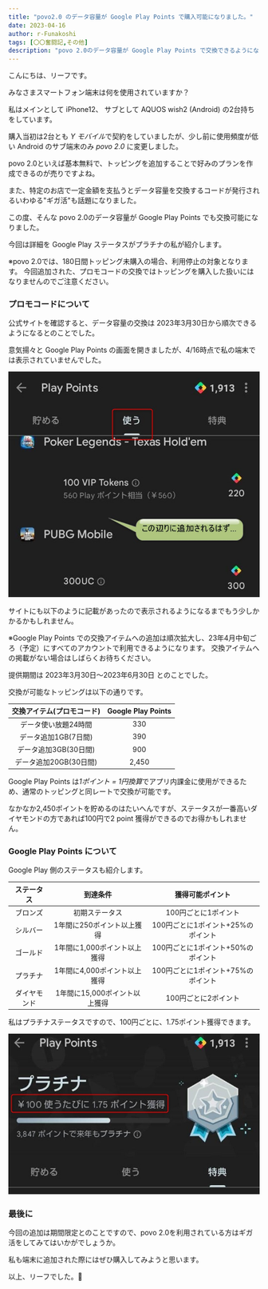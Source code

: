 ```yaml
---
title: "povo2.0 のデータ容量が Google Play Points で購入可能になりました。"
date: 2023-04-16
author: r-Funakoshi
tags: [〇〇奮闘記,その他]
description: "povo 2.0のデータ容量が Google Play Points で交換できるようになりました。"
---
```


こんにちは、リーフです。

みなさまスマートフォン端末は何を使用されていますか？

私はメインとして iPhone12、 サブとして AQUOS wish2 (Android) の2台持ちをしています。

購入当初は2台とも *Y モバイル*で契約をしていましたが、少し前に使用頻度が低い Android のサブ端末のみ *povo 2.0* に変更しました。

povo 2.0といえば基本無料で、トッピングを追加することで好みのプランを作成できるのが売りですよね。

また、特定のお店で一定金額を支払うとデータ容量を交換するコードが発行されるいわゆる"ギガ活"も話題になりました。

この度、そんな povo 2.0のデータ容量が Google Play Points でも交換可能になりました。

今回は詳細を Google Play ステータスがプラチナの私が紹介します。

※povo 2.0では、180日間トッピング未購入の場合、利用停止の対象となります。
今回追加された、プロモコードの交換ではトッピングを購入した扱いにはなりませんのでご注意ください。

### プロモコードについて

公式サイトを確認すると、データ容量の交換は
2023年3月30日から順次できるようになるとのことでした。

意気揚々と Google Play Points の画面を開きましたが、4/16時点で私の端末では表示されていませんでした。

![使う画面](images/001.jpg "使う画面")

サイトにも以下のように記載があったので表示されるようになるまでもう少しかかるかもしれません。

※Google Play Points での交換アイテムへの追加は順次拡大し、23年4月中旬ごろ（予定）にすべてのアカウントで利用できるようになります。
交換アイテムへの掲載がない場合はしばらくお待ちください。

提供期間は
2023年3月30日～2023年6月30日
とのことでした。

交換が可能なトッピングは以下の通りです。

|交換アイテム(プロモコード)|Google Play Points|
|:-:|:-:|
|データ使い放題24時間|330|
|データ追加1GB(7日間)|390|
|データ追加3GB(30日間)|900|
|データ追加20GB(30日間)|2,450|

Google Play Points は*1ポイント = 1円換算*でアプリ内課金に使用ができるため、通常のトッピングと同レートで交換が可能です。

なかなか2,450ポイントを貯めるのはたいへんですが、ステータスが一番高いダイヤモンドの方であれば100円で2 point 獲得ができるのでお得かもしれません。

### Google Play Points について

Google Play 側のステータスも紹介します。

|ステータス|到達条件|獲得可能ポイント|
|:-:|:-:|:-:|
ブロンズ |初期ステータス|100円ごとに1ポイント
シルバー |1年間に250ポイント以上獲得 |100円ごとに1ポイント+25%のポイント
ゴールド |1年間に1,000ポイント以上獲得 |100円ごとに1ポイント+50%のポイント
プラチナ |1年間に4,000ポイント以上獲得 |100円ごとに1ポイント+75%のポイント
ダイヤモンド |1年間に15,000ポイント以上獲得 |100円ごとに2ポイント

私はプラチナステータスですので、100円ごとに、1.75ポイント獲得できます。

![プラチナステータス](images/002.jpg "プラチナステータス")

### 最後に
今回の追加は期間限定とのことですので、povo 2.0を利用されている方はギガ活をしてみてはいかがでしょうか。

私も端末に追加された際にはぜひ購入してみようと思います。

以上、リーフでした。🍃
